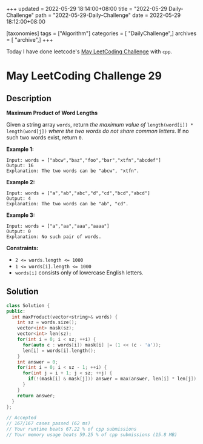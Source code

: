 +++
updated = 2022-05-29 18:14:00+08:00
title = "2022-05-29 Daily-Challenge"
path = "2022-05-29-Daily-Challenge"
date = 2022-05-29 18:12:00+08:00

[taxonomies]
tags = ["Algorithm"]
categories = [ "DailyChallenge",]
archives = [ "archive",]
+++

Today I have done leetcode's [May LeetCoding Challenge](https://leetcode.com/problems/maximum-product-of-word-lengths/) with `cpp`.

<!-- more -->

# May LeetCoding Challenge 29

## Description

**Maximum Product of Word Lengths**

​Given a string array `words`, return *the maximum value of* `length(word[i]) * length(word[j])` *where the two words do not share common letters*. If no such two words exist, return `0`.

 

**Example 1:**

```
Input: words = ["abcw","baz","foo","bar","xtfn","abcdef"]
Output: 16
Explanation: The two words can be "abcw", "xtfn".
```

**Example 2:**

```
Input: words = ["a","ab","abc","d","cd","bcd","abcd"]
Output: 4
Explanation: The two words can be "ab", "cd".
```

**Example 3:**

```
Input: words = ["a","aa","aaa","aaaa"]
Output: 0
Explanation: No such pair of words.
```

 

**Constraints:**

- `2 <= words.length <= 1000`
- `1 <= words[i].length <= 1000`
- `words[i]` consists only of lowercase English letters.

## Solution

``` cpp
class Solution {
public:
  int maxProduct(vector<string>& words) {
    int sz = words.size();
    vector<int> mask(sz);
    vector<int> len(sz);
    for(int i = 0; i < sz; ++i) {
      for(auto c : words[i]) mask[i] |= (1 << (c - 'a'));
      len[i] = words[i].length();
    }
    int answer = 0;
    for(int i = 0; i < sz - 1; ++i) {
      for(int j = i + 1; j < sz; ++j) {
        if(!(mask[i] & mask[j])) answer = max(answer, len[i] * len[j]);
      }
    }
    return answer;
  }
};

// Accepted
// 167/167 cases passed (62 ms)
// Your runtime beats 67.22 % of cpp submissions
// Your memory usage beats 59.25 % of cpp submissions (15.8 MB)
```
